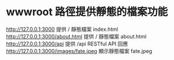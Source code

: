 # wwwroot 路徑提供靜態的檔案功能
http://127.0.0.1:3000 提供 / 靜態檔案 index.html
http://127.0.0.1:3000/about.html 提供 / 靜態檔案 about.html
http://127.0.0.1:3000/api 提供 /api RESTful API 回應
http://127.0.0.1:3000/images/fate.jpeg 顯示靜態檔案 fate.jpeg
